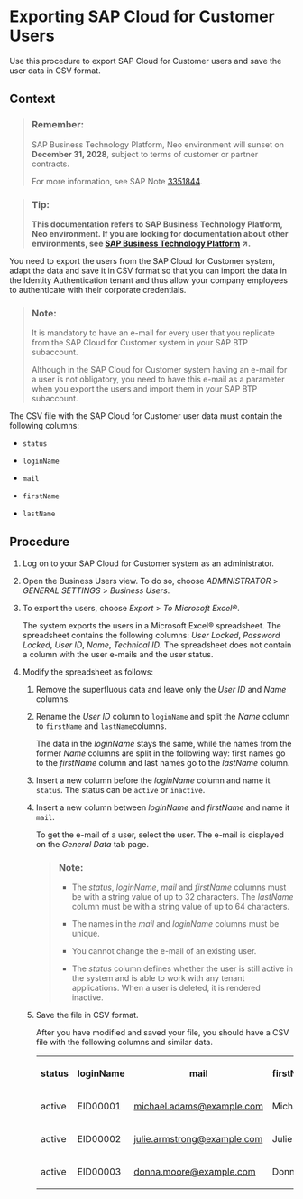 <!-- loioc35dd7cab9ed4e98977d0685f0cb4b19 -->

# Exporting SAP Cloud for Customer Users

Use this procedure to export SAP Cloud for Customer users and save the user data in CSV format.



## Context

> ### Remember:  
> SAP Business Technology Platform, Neo environment will sunset on **December 31, 2028**, subject to terms of customer or partner contracts.
> 
> For more information, see SAP Note [3351844](https://launchpad.support.sap.com/#/notes/3351844).

> ### Tip:  
> **This documentation refers to SAP Business Technology Platform, Neo environment. If you are looking for documentation about other environments, see [SAP Business Technology Platform](https://help.sap.com/viewer/65de2977205c403bbc107264b8eccf4b/Cloud/en-US/6a2c1ab5a31b4ed9a2ce17a5329e1dd8.html "SAP Business Technology Platform (SAP BTP) is an integrated offering comprised of four technology portfolios: database and data management, application development and integration, analytics, and intelligent technologies. The platform offers users the ability to turn data into business value, compose end-to-end business processes, and build and extend SAP applications quickly.") :arrow_upper_right:.**

You need to export the users from the SAP Cloud for Customer system, adapt the data and save it in CSV format so that you can import the data in the Identity Authentication tenant and thus allow your company employees to authenticate with their corporate credentials.

> ### Note:  
> It is mandatory to have an e-mail for every user that you replicate from the SAP Cloud for Customer system in your SAP BTP subaccount.
> 
> Although in the SAP Cloud for Customer system having an e-mail for a user is not obligatory, you need to have this e-mail as a parameter when you export the users and import them in your SAP BTP subaccount.

The CSV file with the SAP Cloud for Customer user data must contain the following columns:

-   `status`

-   `loginName`
-   `mail`
-   `firstName`

-   `lastName`




## Procedure

1.  Log on to your SAP Cloud for Customer system as an administrator.

2.  Open the Business Users view. To do so, choose *ADMINISTRATOR* \> *GENERAL SETTINGS* \> *Business Users*.

3.  To export the users, choose *Export* \> *To Microsoft Excel®*.

    The system exports the users in a Microsoft Excel® spreadsheet. The spreadsheet contains the following columns: *User Locked*, *Password Locked*, *User ID*, *Name*, *Technical ID*. The spreadsheet does not contain a column with the user e-mails and the user status.

4.  Modify the spreadsheet as follows:

    1.  Remove the superfluous data and leave only the *User ID* and *Name* columns.

    2.  Rename the *User ID* column to `loginName` and split the *Name* column to `firstName` and `lastName`columns.

        The data in the *loginName* stays the same, while the names from the former *Name* columns are split in the following way: first names go to the *firstName* column and last names go to the *lastName* column.

    3.  Insert a new column before the *loginName* column and name it `status`. The status can be `active` or `inactive`.

    4.  Insert a new column between *loginName* and *firstName* and name it `mail`.

        To get the e-mail of a user, select the user. The e-mail is displayed on the *General Data* tab page.

        > ### Note:  
        > -   The *status*, *loginName*, *mail* and *firstName* columns must be with a string value of up to 32 characters. The *lastName* column must be with a string value of up to 64 characters.
        > 
        > -   The names in the *mail* and *loginName* columns must be unique.
        > 
        > -   You cannot change the e-mail of an existing user.
        > 
        > -   The *status* column defines whether the user is still active in the system and is able to work with any tenant applications. When a user is deleted, it is rendered inactive.

    5.  Save the file in CSV format.

        After you have modified and saved your file, you should have a CSV file with the following columns and similar data.


        <table>
        <tr>
        <th valign="top">

        status


        
        </th>
        <th valign="top">

        loginName


        
        </th>
        <th valign="top">

        mail


        
        </th>
        <th valign="top">

        firstName


        
        </th>
        <th valign="top">

        lastName


        
        </th>
        </tr>
        <tr>
        <td valign="top">
        
        active


        
        </td>
        <td valign="top">
        
        EID00001


        
        </td>
        <td valign="top">
        
        michael.adams@example.com


        
        </td>
        <td valign="top">
        
        Michael


        
        </td>
        <td valign="top">
        
        Adams


        
        </td>
        </tr>
        <tr>
        <td valign="top">
        
        active


        
        </td>
        <td valign="top">
        
        EID00002


        
        </td>
        <td valign="top">
        
        julie.armstrong@example.com


        
        </td>
        <td valign="top">
        
        Julie


        
        </td>
        <td valign="top">
        
        Armstrong


        
        </td>
        </tr>
        <tr>
        <td valign="top">
        
        active


        
        </td>
        <td valign="top">
        
        EID00003


        
        </td>
        <td valign="top">
        
        donna.moore@example.com


        
        </td>
        <td valign="top">
        
        Donna


        
        </td>
        <td valign="top">
        
        Moore


        
        </td>
        </tr>
        </table>
        


